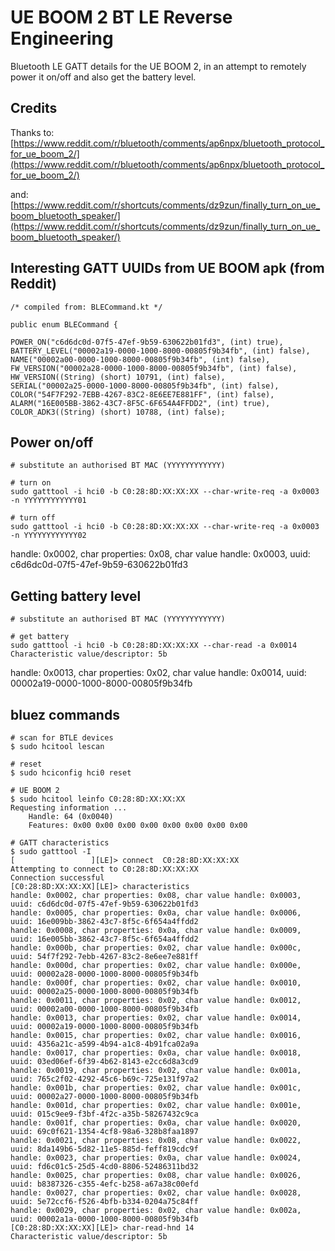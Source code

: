 # UE BOOM 2 BT LE Reverse Engineering

Bluetooth LE GATT details for the UE BOOM 2, in an attempt to remotely power it on/off and also get the battery level.

## Credits

Thanks to:
[https://www.reddit.com/r/bluetooth/comments/ap6npx/bluetooth_protocol_for_ue_boom_2/](https://www.reddit.com/r/bluetooth/comments/ap6npx/bluetooth_protocol_for_ue_boom_2/)

and: [https://www.reddit.com/r/shortcuts/comments/dz9zun/finally_turn_on_ue_boom_bluetooth_speaker/](https://www.reddit.com/r/shortcuts/comments/dz9zun/finally_turn_on_ue_boom_bluetooth_speaker/)


## Interesting GATT UUIDs from UE BOOM apk (from Reddit)
```
/* compiled from: BLECommand.kt */

public enum BLECommand {

POWER_ON("c6d6dc0d-07f5-47ef-9b59-630622b01fd3", (int) true),
BATTERY_LEVEL("00002a19-0000-1000-8000-00805f9b34fb", (int) false),
NAME("00002a00-0000-1000-8000-00805f9b34fb", (int) false),
FW_VERSION("00002a28-0000-1000-8000-00805f9b34fb", (int) false),
HW_VERSION((String) (short) 10791, (int) false),
SERIAL("00002a25-0000-1000-8000-00805f9b34fb", (int) false),
COLOR("54F7F292-7EBB-4267-83C2-8E6EE7E881FF", (int) false),
ALARM("16E005BB-3862-43C7-8F5C-6F654A4FFDD2", (int) true),
COLOR_ADK3((String) (short) 10788, (int) false);

```


## Power on/off
```
# substitute an authorised BT MAC (YYYYYYYYYYYY)

# turn on
sudo gatttool -i hci0 -b C0:28:8D:XX:XX:XX --char-write-req -a 0x0003 -n YYYYYYYYYYYY01

# turn off
sudo gatttool -i hci0 -b C0:28:8D:XX:XX:XX --char-write-req -a 0x0003 -n YYYYYYYYYYYY02
```

handle: 0x0002, char properties: 0x08, char value handle: 0x0003, uuid: c6d6dc0d-07f5-47ef-9b59-630622b01fd3


## Getting battery level
```
# substitute an authorised BT MAC (YYYYYYYYYYYY)

# get battery
sudo gatttool -i hci0 -b C0:28:8D:XX:XX:XX --char-read -a 0x0014
Characteristic value/descriptor: 5b
```

handle: 0x0013, char properties: 0x02, char value handle: 0x0014, uuid: 00002a19-0000-1000-8000-00805f9b34fb


## bluez commands
```
# scan for BTLE devices
$ sudo hcitool lescan

# reset
$ sudo hciconfig hci0 reset

# UE BOOM 2
$ sudo hcitool leinfo C0:28:8D:XX:XX:XX
Requesting information ...
    Handle: 64 (0x0040)
    Features: 0x00 0x00 0x00 0x00 0x00 0x00 0x00 0x00

# GATT characteristics
$ sudo gatttool -I
[                 ][LE]> connect  C0:28:8D:XX:XX:XX
Attempting to connect to C0:28:8D:XX:XX:XX
Connection successful
[C0:28:8D:XX:XX:XX][LE]> characteristics
handle: 0x0002, char properties: 0x08, char value handle: 0x0003, uuid: c6d6dc0d-07f5-47ef-9b59-630622b01fd3
handle: 0x0005, char properties: 0x0a, char value handle: 0x0006, uuid: 16e009bb-3862-43c7-8f5c-6f654a4ffdd2
handle: 0x0008, char properties: 0x0a, char value handle: 0x0009, uuid: 16e005bb-3862-43c7-8f5c-6f654a4ffdd2
handle: 0x000b, char properties: 0x02, char value handle: 0x000c, uuid: 54f7f292-7ebb-4267-83c2-8e6ee7e881ff
handle: 0x000d, char properties: 0x02, char value handle: 0x000e, uuid: 00002a28-0000-1000-8000-00805f9b34fb
handle: 0x000f, char properties: 0x02, char value handle: 0x0010, uuid: 00002a25-0000-1000-8000-00805f9b34fb
handle: 0x0011, char properties: 0x02, char value handle: 0x0012, uuid: 00002a00-0000-1000-8000-00805f9b34fb
handle: 0x0013, char properties: 0x02, char value handle: 0x0014, uuid: 00002a19-0000-1000-8000-00805f9b34fb
handle: 0x0015, char properties: 0x02, char value handle: 0x0016, uuid: 4356a21c-a599-4b94-a1c8-4b91fca02a9a
handle: 0x0017, char properties: 0x0a, char value handle: 0x0018, uuid: 03ed06ef-6f39-4b62-8143-e2cc6d8a3cd9
handle: 0x0019, char properties: 0x02, char value handle: 0x001a, uuid: 765c2f02-4292-45c6-b69c-725e131f97a2
handle: 0x001b, char properties: 0x02, char value handle: 0x001c, uuid: 00002a27-0000-1000-8000-00805f9b34fb
handle: 0x001d, char properties: 0x02, char value handle: 0x001e, uuid: 015c9ee9-f3bf-4f2c-a35b-58267432c9ca
handle: 0x001f, char properties: 0x0a, char value handle: 0x0020, uuid: 69c0f621-1354-4cf8-98a6-328b8faa1897
handle: 0x0021, char properties: 0x08, char value handle: 0x0022, uuid: 8da149b6-5d82-11e5-885d-feff819cdc9f
handle: 0x0023, char properties: 0x0a, char value handle: 0x0024, uuid: fd6c01c5-25d5-4cd0-8806-52486311bd32
handle: 0x0025, char properties: 0x08, char value handle: 0x0026, uuid: b8387326-c355-4efc-b258-a67a38c00efd
handle: 0x0027, char properties: 0x02, char value handle: 0x0028, uuid: 5e72ccf6-f526-4bfb-b334-0204a75c84ff
handle: 0x0029, char properties: 0x02, char value handle: 0x002a, uuid: 00002a1a-0000-1000-8000-00805f9b34fb
[C0:28:8D:XX:XX:XX][LE]> char-read-hnd 14
Characteristic value/descriptor: 5b
```
